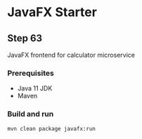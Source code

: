 # JavaFX Starter #

## Step 63

JavaFX frontend for calculator microservice

### Prerequisites
- Java 11 JDK
- Maven

### Build and run

```shell
mvn clean package javafx:run
```
